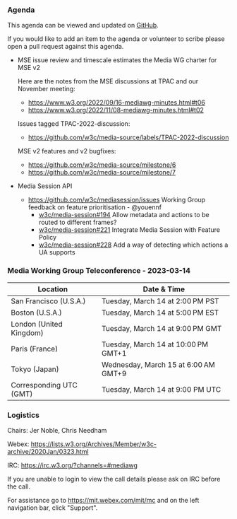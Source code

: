 ### Agenda

This agenda can be viewed and updated on [GitHub](https://github.com/w3c/media-wg/blob/main/meetings/2023-02-28-Media_Working_Group_Teleconference-agenda.md).

If you would like to add an item to the agenda or volunteer to scribe please open a pull request against this agenda.

- MSE issue review and timescale estimates the Media WG charter for MSE v2

  Here are the notes from the MSE discussions at TPAC and our November meeting:

  - https://www.w3.org/2022/09/16-mediawg-minutes.html#t06
  - https://www.w3.org/2022/11/08-mediawg-minutes.html#t02

  Issues tagged TPAC-2022-discussion:

  - https://github.com/w3c/media-source/labels/TPAC-2022-discussion

  MSE v2 features and v2 bugfixes:

  - https://github.com/w3c/media-source/milestone/6
  - https://github.com/w3c/media-source/milestone/7

- Media Session API

  - https://github.com/w3c/mediasession/issues Working Group feedback on feature prioritisation - @youennf
    - [w3c/media-session#194](https://github.com/w3c/mediasession/issues/194) Allow metadata and actions to be routed to different frames?
    - [w3c/media-session#221](https://github.com/w3c/mediasession/issues/221) Integrate Media Session with Feature Policy
    - [w3c/media-session#228](https://github.com/w3c/mediasession/issues/228) Add a way of detecting which actions a UA supports

### Media Working Group Teleconference - 2023-03-14

| Location | Date & Time |
| -------- | ----------- |
| San Francisco (U.S.A.) | Tuesday, March 14 at 2:00 PM PST |
| Boston (U.S.A.) | Tuesday, March 14 at 5:00 PM EST |
| London (United Kingdom) | Tuesday, March 14 at 9:00 PM GMT |
| Paris (France) | Tuesday, March 14 at 10:00 PM GMT+1 |
| Tokyo (Japan) | Wednesday, March 15 at 6:00 AM GMT+9 |
| Corresponding UTC (GMT) | Tuesday, March 14 at 9:00 PM UTC |

### Logistics

Chairs: Jer Noble, Chris Needham

Webex: https://lists.w3.org/Archives/Member/w3c-archive/2020Jan/0323.html

IRC: https://irc.w3.org/?channels=#mediawg

If you are unable to login to view the call details please ask on IRC before the call.

For assistance go to https://mit.webex.com/mit/mc  and on the left navigation bar, click "Support".
